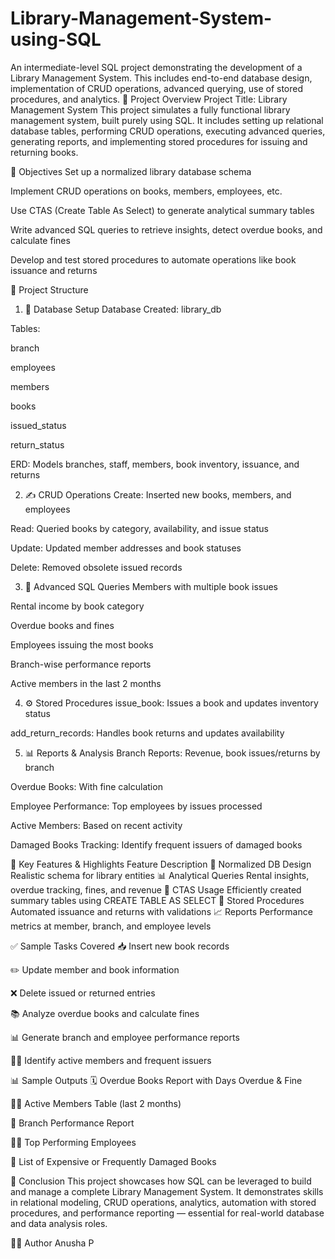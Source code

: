 # Library-Management-System-using-SQL
An intermediate-level SQL project demonstrating the development of a Library Management System. This includes end-to-end database design, implementation of CRUD operations, advanced querying, use of stored procedures, and analytics.
🚀 Project Overview
Project Title: Library Management System
This project simulates a fully functional library management system, built purely using SQL. It includes setting up relational database tables, performing CRUD operations, executing advanced queries, generating reports, and implementing stored procedures for issuing and returning books.

🎯 Objectives
Set up a normalized library database schema

Implement CRUD operations on books, members, employees, etc.

Use CTAS (Create Table As Select) to generate analytical summary tables

Write advanced SQL queries to retrieve insights, detect overdue books, and calculate fines

Develop and test stored procedures to automate operations like book issuance and returns

🧱 Project Structure
1. 📂 Database Setup
Database Created: library_db

Tables:

branch

employees

members

books

issued_status

return_status

ERD: Models branches, staff, members, book inventory, issuance, and returns

2. ✍️ CRUD Operations
Create: Inserted new books, members, and employees

Read: Queried books by category, availability, and issue status

Update: Updated member addresses and book statuses

Delete: Removed obsolete issued records

3. 🧮 Advanced SQL Queries
Members with multiple book issues

Rental income by book category

Overdue books and fines

Employees issuing the most books

Branch-wise performance reports

Active members in the last 2 months

4. ⚙️ Stored Procedures
issue_book: Issues a book and updates inventory status

add_return_records: Handles book returns and updates availability

5. 📊 Reports & Analysis
Branch Reports: Revenue, book issues/returns by branch

Overdue Books: With fine calculation

Employee Performance: Top employees by issues processed

Active Members: Based on recent activity

Damaged Books Tracking: Identify frequent issuers of damaged books

📌 Key Features & Highlights
Feature	Description
🔧 Normalized DB Design	Realistic schema for library entities
📊 Analytical Queries	Rental insights, overdue tracking, fines, and revenue
🔁 CTAS Usage	Efficiently created summary tables using CREATE TABLE AS SELECT
🧠 Stored Procedures	Automated issuance and returns with validations
📈 Reports	Performance metrics at member, branch, and employee levels

✅ Sample Tasks Covered
📥 Insert new book records

✏️ Update member and book information

❌ Delete issued or returned entries

📚 Analyze overdue books and calculate fines

📊 Generate branch and employee performance reports

🧑‍💼 Identify active members and frequent issuers

📊 Sample Outputs
🗓️ Overdue Books Report with Days Overdue & Fine

🧍‍♂️ Active Members Table (last 2 months)

🏢 Branch Performance Report

👩‍💼 Top Performing Employees

📕 List of Expensive or Frequently Damaged Books

🏁 Conclusion
This project showcases how SQL can be leveraged to build and manage a complete Library Management System. It demonstrates skills in relational modeling, CRUD operations, analytics, automation with stored procedures, and performance reporting — essential for real-world database and data analysis roles.

🧑‍💻 Author
Anusha P

